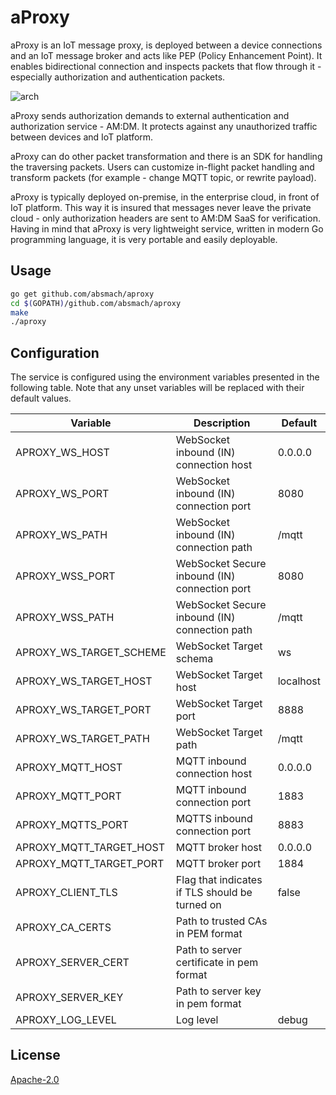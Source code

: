 # aProxy
aProxy is an IoT message proxy, is deployed between a device connections and an IoT message broker and acts like PEP (Policy Enhancement Point). It enables bidirectional connection and inspects packets that flow through it - especially authorization and authentication packets.

![arch][arch]

aProxy sends authorization demands to external authentication and authorization service - AM:DM. It protects against any unauthorized traffic between devices and IoT platform.

aProxy can do other packet transformation and there is an SDK for handling the traversing packets. Users can customize in-flight packet handling and transform packets (for example - change MQTT topic, or rewrite payload).

aProxy is typically deployed on-premise, in the enterprise cloud, in front of IoT platform. This way it is insured that messages never leave the private cloud - only authorization headers are sent to AM:DM SaaS for verification. Having in mind that aProxy is very lightweight service, written in modern Go programming language, it is very portable and easily deployable.

## Usage
```bash
go get github.com/absmach/aproxy
cd $(GOPATH)/github.com/absmach/aproxy
make
./aproxy
```

## Configuration

The service is configured using the environment variables presented in the following table. Note that any unset variables will be replaced with their default values.

| Variable                | Description                                    | Default   |
|-------------------------|------------------------------------------------|-----------|
| APROXY_WS_HOST          | WebSocket inbound (IN) connection host         | 0.0.0.0   |
| APROXY_WS_PORT          | WebSocket inbound (IN) connection port         | 8080      |
| APROXY_WS_PATH          | WebSocket inbound (IN) connection path         | /mqtt     |
| APROXY_WSS_PORT         | WebSocket Secure inbound (IN) connection port  | 8080      |
| APROXY_WSS_PATH         | WebSocket Secure inbound (IN) connection path  | /mqtt     |
| APROXY_WS_TARGET_SCHEME | WebSocket Target schema                        | ws        |
| APROXY_WS_TARGET_HOST   | WebSocket Target host                          | localhost |
| APROXY_WS_TARGET_PORT   | WebSocket Target port                          | 8888      |
| APROXY_WS_TARGET_PATH   | WebSocket Target path                          | /mqtt     |
| APROXY_MQTT_HOST        | MQTT inbound connection host                   | 0.0.0.0   |
| APROXY_MQTT_PORT        | MQTT inbound connection port                   | 1883      |
| APROXY_MQTTS_PORT       | MQTTS inbound connection port                  | 8883      |
| APROXY_MQTT_TARGET_HOST | MQTT broker host                               | 0.0.0.0   |
| APROXY_MQTT_TARGET_PORT | MQTT broker port                               | 1884      |
| APROXY_CLIENT_TLS       | Flag that indicates if TLS should be turned on | false     |
| APROXY_CA_CERTS         | Path to trusted CAs in PEM format              |           |
| APROXY_SERVER_CERT      | Path to server certificate in pem format       |           |
| APROXY_SERVER_KEY       | Path to server key in pem format               |           |
| APROXY_LOG_LEVEL        | Log level                                      | debug     |

## License
[Apache-2.0](LICENSE)

[arch]: https://github.com/absmach/docs/blob/main/img/aProxy.jpg